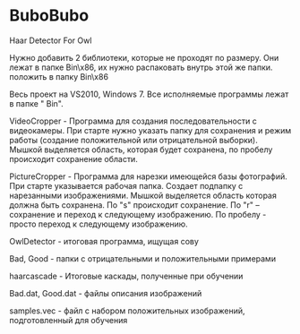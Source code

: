 ﻿BuboBubo
========

Haar Detector For Owl

Нужно добавить 2 библиотеки, которые не проходят по размеру. Они лежат в папке Bin\x86, их нужно распаковать внутрь этой же папки.
положить в папку Bin\x86

Весь проект на VS2010, Windows 7. Все исполняемые программы лежат в папке " Bin".

VideoCropper - Программа для создания последовательности с видеокамеры. При старте нужно указать папку для сохранения и режим работы (создание положительной или отрицательной выборки). Мышкой выделяется область, которая будет сохранена, по пробелу происходит сохранение области.

PictureCropper - Программа для нарезки имеющейся базы фотографий. При старте указывается рабочая папка. Создает подпапку с нарезанными изображениями. Мышкой выделяется область которая должна быть сохранена. По "s" происходит сохранение. По "r" – сохранение и переход к следующему изображению. По пробелу - просто переход к следующему изображению.

OwlDetector - итоговая программа, ищущая сову

Bad, Good - папки с отрицательными и положительными примерами

haarcascade - Итоговые каскады, полученные при обучении

Bad.dat, Good.dat - файлы описания изображений

samples.vec - файл с набором положительных изображений, подготовленный для обучения
